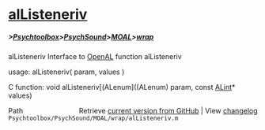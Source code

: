 # [alListeneriv](alListeneriv)
##### >[Psychtoolbox](Psychtoolbox)>[PsychSound](PsychSound)>[MOAL](MOAL)>[wrap](wrap)

alListeneriv  Interface to [OpenAL](OpenAL) function alListeneriv  
  
usage:  alListeneriv( param, values )  
  
C function:  void alListeneriv[(ALenum]((ALenum) param, const [ALint](ALint)\* values)  




<div class="code_header" style="text-align:right;">
  <span style="float:left;">Path&nbsp;&nbsp;</span> <span class="counter">Retrieve <a href=
  "https://raw.github.com/Psychtoolbox-3/Psychtoolbox-3/beta/Psychtoolbox/PsychSound/MOAL/wrap/alListeneriv.m">current version from GitHub</a> | View <a href=
  "https://github.com/Psychtoolbox-3/Psychtoolbox-3/commits/beta/Psychtoolbox/PsychSound/MOAL/wrap/alListeneriv.m">changelog</a></span>
</div>
<div class="code">
  <code>Psychtoolbox/PsychSound/MOAL/wrap/alListeneriv.m</code>
</div>

